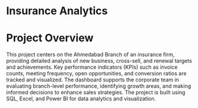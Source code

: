 # Insurance Analytics
# Project Overview
This project centers on the Ahmedabad Branch of an insurance firm, providing detailed analysis of new business, cross-sell, and renewal targets and achievements. Key performance indicators (KPIs) such as invoice counts, meeting frequency, open opportunities, and conversion ratios are tracked and visualized. The dashboard supports the corporate team in evaluating branch-level performance, identifying growth areas, and making informed decisions to enhance sales strategies.
The project is built using SQL, Excel, and Power BI for data analytics and visualization.
